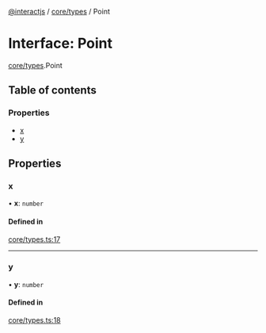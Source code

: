 [@interactjs](../README.md) / [core/types](../modules/core_types.md) / Point

# Interface: Point

[core/types](../modules/core_types.md).Point

## Table of contents

### Properties

- [x](core_types.Point.md#x)
- [y](core_types.Point.md#y)

## Properties

### x

• **x**: `number`

#### Defined in

[core/types.ts:17](https://github.com/ehtick/interact.js/blob/d3d4746/packages/@interactjs/core/types.ts#L17)

___

### y

• **y**: `number`

#### Defined in

[core/types.ts:18](https://github.com/ehtick/interact.js/blob/d3d4746/packages/@interactjs/core/types.ts#L18)
